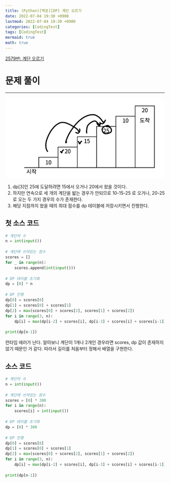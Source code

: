 ```yaml
---
title: (Python)[백준][DP] 계단 오르기
date: 2022-07-04 19:30 +0900
lastmod: 2022-07-04 19:30 +0900
categories: [CodingTest]
tags: [CodingTest]
mermaid: true
math: true
---
```


[2579번: 계단 오르기](https://www.acmicpc.net/problem/2579)

# 문제 풀이

---

![Untitled](/assets/img/2022-07-04-codingtest220704/Untitled.png)

1. dp[3]인 25에 도달하려면 15에서 오거나 20에서 왔을 것이다.
2. 하지만 연속으로 세 개의 계단을 밟는 경우가 안되므로 10-15-25 로 오거나, 20-25로 오는 두 가지 경우의 수가 존재한다.
3. 해당 지점까지 왔을 때의 최대 점수를 dp 테이블에 저장시키면서 진행한다. 

## 첫 소스 코드

```python
# 계단의 수
n = int(input())

# 계단에 쓰여있는 점수
scores = []
for _ in range(n):
    scores.append(int(input()))

# DP 테이블 초기화
dp = [0] * n

# DP 진행
dp[0] = scores[0]
dp[1] = scores[0] + scores[1]
dp[2] = max(scores[0] + scores[2], scores[1] + scores[2])
for i in range(3, n):
    dp[i] = max(dp[i-2] + scores[i], dp[i-3] + scores[i] + scores[i-1])

print(dp[n-1])
```

런타임 에러가 난다. 알아보니 계단이 1개나 2개인 경우라면 scores, dp 값이 존재하지 않기 때문인 거 같다. 따라서 길이를 처음부터 정해서 배열을 구현한다.

## 소스 코드

```python
# 계단의 수
n = int(input())

# 계단에 쓰여있는 점수
scores = [0] * 300
for i in range(n):
    scores[i] = int(input())

# DP 테이블 초기화
dp = [0] * 300

# DP 진행
dp[0] = scores[0]
dp[1] = scores[0] + scores[1]
dp[2] = max(scores[0] + scores[2], scores[1] + scores[2])
for i in range(3, n):
    dp[i] = max(dp[i-2] + scores[i], dp[i-3] + scores[i] + scores[i-1])

print(dp[n-1])
```